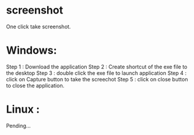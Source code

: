 # screenshot
One click take screenshot.

Windows:
==========
Step 1 : Download the application
Step 2 : Create shortcut of the exe file to the desktop
Step 3 : double click the exe file to launch application
Step 4 : click on Capture button to take the screechot
Step 5 : click on close button to close the application.


Linux :
==========
Pending...
